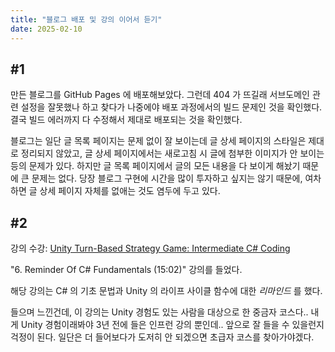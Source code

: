 ```yaml
---
title: "블로그 배포 및 강의 이어서 듣기"
date: 2025-02-10
---
```


## \#1

만든 블로그를 GitHub Pages 에 배포해보았다. 그런데 404 가 뜨길래 서브도메인 관련 설정을 잘못했나 하고 찾다가 나중에야 배포 과정에서의 빌드 문제인 것을 확인했다. 결국 빌드 에러까지 다 수정해서 제대로 배포되는 것을 확인했다.

블로그는 일단 글 목록 페이지는 문제 없이 잘 보이는데 글 상세 페이지의 스타일은 제대로 정리되지 않았고, 글 상세 페이지에서는 새로고침 시 글에 첨부한 이미지가 안 보이는 등의 문제가 있다. 하지만 글 목록 페이지에서 글의 모든 내용을 다 보이게 해놨기 때문에 큰 문제는 없다. 당장 블로그 구현에 시간을 많이 투자하고 싶지는 않기 때문에, 여차하면 글 상세 페이지 자체를 없애는 것도 염두에 두고 있다.

## \#2

강의 수강: [Unity Turn-Based Strategy Game: Intermediate C# Coding](https://www.udemy.com/course/unity-turn-based-strategy/)

"6. Reminder Of C# Fundamentals (15:02)" 강의를 들었다.

해당 강의는 C# 의 기초 문법과 Unity 의 라이프 사이클 함수에 대한 *리마인드* 를 했다.

들으며 느낀건데, 이 강의는 Unity 경험도 있는 사람을 대상으로 한 중금자 코스다.. 내게 Unity 경험이래봐야 3년 전에 들은 인프런 강의 뿐인데.. 앞으로 잘 들을 수 있을런지 걱정이 된다. 일단은 더 들어보다가 도저히 안 되겠으면 초급자 코스를 찾아가야겠다.
